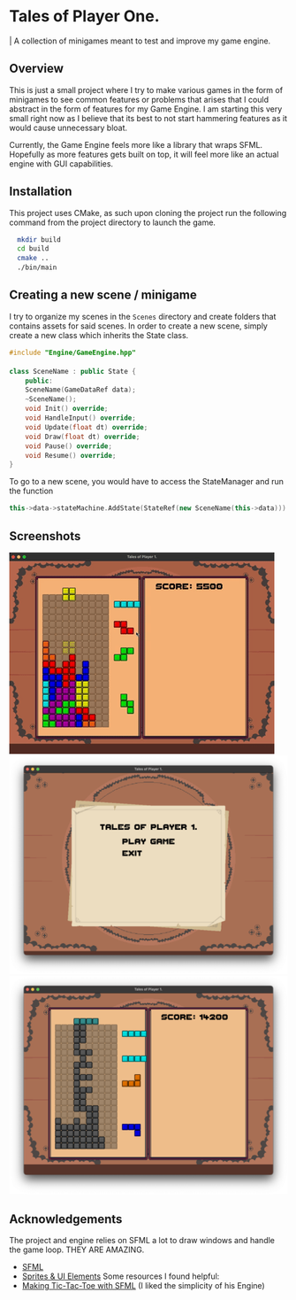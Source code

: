 # Tales of Player One.

| A collection of minigames meant to test and improve my game engine.


## Overview

This is just a small project where I try to make various games in the form of minigames to see common features or problems that arises that I could abstract in the form of features for my Game Engine. I am starting this very small right now as I believe that its best to not start hammering features as it would cause unnecessary bloat.

Currently, the Game Engine feels more like a library that wraps SFML. Hopefully as more features gets built on top, it will feel more like an actual engine with GUI capabilities.
## Installation

This project uses CMake, as such upon cloning the project run the following command from the project directory to launch the game.

```bash
  mkdir build
  cd build
  cmake ..
  ./bin/main
```
    
## Creating a new scene / minigame

I try to organize my scenes in the `Scenes` directory and create folders that contains assets for said scenes. In order to create a new scene, simply create a new class which inherits the State class.
```cpp
#include "Engine/GameEngine.hpp"

class SceneName : public State {
    public:
    SceneName(GameDataRef data);
    ~SceneName();
    void Init() override;
    void HandleInput() override;
    void Update(float dt) override;
    void Draw(float dt) override;
    void Pause() override;
    void Resume() override;
}
```
To go to a new scene, you would have to access the StateManager and run the function 
```cpp
this->data->stateMachine.AddState(StateRef(new SceneName(this->data)))
```
## Screenshots

![game screenshot](Docs/gameplay.gif)
![menu](Docs/menu.png)
![gameover](Docs/gameover.png)


## Acknowledgements
The project and engine relies on SFML a lot to draw windows and handle the game loop. THEY ARE AMAZING.
 - [SFML](https://www.sfml-dev.org/)
 - [Sprites & UI Elements](https://humblepixel.itch.io/pocket-inventory-series-5-player-status/devlog/781331/player-status-v10-inventory-book)
Some resources I found helpful:
 - [Making Tic-Tac-Toe with SFML](https://www.youtube.com/watch?v=JxKyUwpBmy4) (I liked the simplicity of his Engine)
